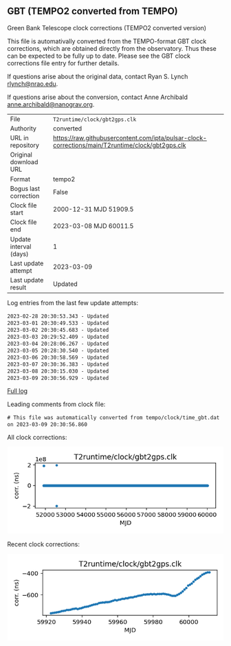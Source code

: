 
## GBT (TEMPO2 converted from TEMPO)

Green Bank Telescope clock corrections (TEMPO2 converted version)

This file is automativally converted from the TEMPO-format GBT
clock corrections, which are obtained directly from the observatory.
Thus these can be expected to be fully up to date. Please see the
GBT clock corrections file entry for further details.

If questions arise about the original data, contact Ryan S. Lynch
<rlynch@nrao.edu>.

If questions arise about the conversion, contact Anne Archibald
<anne.archibald@nanograv.org>.

|     |     |
|:--- |:--- |
| File | `T2runtime/clock/gbt2gps.clk` |
| Authority | converted |
| URL in repository | <https://raw.githubusercontent.com/ipta/pulsar-clock-corrections/main/T2runtime/clock/gbt2gps.clk> |
| Original download URL | <None> |
| Format | tempo2 |
| Bogus last correction | False |
| Clock file start | 2000-12-31 MJD 51909.5 |
| Clock file end | 2023-03-08 MJD 60011.5 |
| Update interval (days) | 1 |
| Last update attempt | 2023-03-09 |
| Last update result | Updated |

Log entries from the last few update attempts:
```
2023-02-28 20:30:53.343 - Updated
2023-03-01 20:30:49.533 - Updated
2023-03-02 20:30:45.683 - Updated
2023-03-03 20:29:52.409 - Updated
2023-03-04 20:28:06.267 - Updated
2023-03-05 20:28:30.540 - Updated
2023-03-06 20:30:58.569 - Updated
2023-03-07 20:30:36.383 - Updated
2023-03-08 20:30:15.030 - Updated
2023-03-09 20:30:56.929 - Updated
```
[Full log](https://raw.githubusercontent.com/ipta/pulsar-clock-corrections/main/log/T2runtime/clock/gbt2gps.clk.log)

Leading comments from clock file:

    # This file was automatically converted from tempo/clock/time_gbt.dat on 2023-03-09 20:30:56.860



All clock corrections:

![plot of all clock corrections](gbt2gps.clk.png "All corrections")

Recent clock corrections:

![plot of recent clock corrections](gbt2gps.clk.short.png "Recent corrections")

